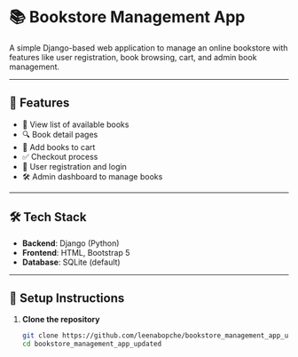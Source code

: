 # 📚 Bookstore Management App

A simple Django-based web application to manage an online bookstore with features like user registration, book browsing, cart, and admin book management.

---

## 🚀 Features

- 📖 View list of available books
- 🔍 Book detail pages
- 🛒 Add books to cart
- ✅ Checkout process
- 🔐 User registration and login
- 🛠️ Admin dashboard to manage books

---

## 🛠️ Tech Stack

- **Backend**: Django (Python)
- **Frontend**: HTML, Bootstrap 5
- **Database**: SQLite (default)

---

## 🧪 Setup Instructions

1. **Clone the repository**
   ```bash
   git clone https://github.com/leenabopche/bookstore_management_app_updated.git
   cd bookstore_management_app_updated

 
 
